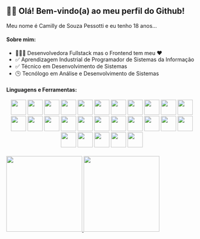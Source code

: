 <div>
  <div>
    <h2>👋🏻 Olá! Bem-vindo(a) ao meu perfil do Github!</h2>
    <p>Meu nome é Camilly de Souza Pessotti e eu tenho 18 anos...</p>
  </div>
  
  <div>
    <h4>Sobre mim:</h4>
    <ul>
      <li>👩🏻‍💻 Desenvolvedora Fullstack mas o Frontend tem meu ❤️</li>
      <li>✅ Aprendizagem Industrial de Programador de Sistemas da Informação</li>
      <li>✅ Técnico em Desenvolvimento de Sistemas</li>
      <li>🕒 Tecnólogo em Análise e Desenvolvimento de Sistemas</li>
    </ul>
  </div>
  
  <div>
    <h4>Linguagens e Ferramentas:</h4>
    <div display="flex" align="center" justify="space-evenly">
        <!--Linguagens de Programação e Marcação-->
        <img height="40em" src="https://cdn.jsdelivr.net/gh/devicons/devicon/icons/javascript/javascript-original.svg" />
        <img height="40em" src="https://cdn.jsdelivr.net/gh/devicons/devicon/icons/typescript/typescript-original.svg" />
        <img height="40em" src="https://cdn.jsdelivr.net/gh/devicons/devicon/icons/html5/html5-original.svg" />
        <img height="40em" src="https://cdn.jsdelivr.net/gh/devicons/devicon/icons/css3/css3-original.svg" />
        <img height="40em" src="https://cdn.jsdelivr.net/gh/devicons/devicon/icons/sass/sass-original.svg" />
        <img height="40em" src="https://cdn.jsdelivr.net/gh/devicons/devicon/icons/java/java-original.svg" />
        <img height="40em" src="https://cdn.jsdelivr.net/gh/devicons/devicon/icons/python/python-original.svg" />
        <img height="40em" src="https://cdn.jsdelivr.net/gh/devicons/devicon/icons/csharp/csharp-original.svg" />
        <img height="40em" src="https://cdn.jsdelivr.net/gh/devicons/devicon/icons/c/c-original.svg" />
        <img height="40em" src="https://cdn.jsdelivr.net/gh/devicons/devicon/icons/markdown/markdown-original.svg" /> 
        <!--Frameworks-->
        <img height="40em" src="https://cdn.jsdelivr.net/gh/devicons/devicon/icons/react/react-original.svg" />
        <img height="40em" src="https://cdn.jsdelivr.net/gh/devicons/devicon/icons/angularjs/angularjs-original.svg" />
        <img height="40em" src="https://cdn.jsdelivr.net/gh/devicons/devicon/icons/spring/spring-original.svg" />
        <!--Banco de Dados-->
        <img height="40em" src="https://cdn.jsdelivr.net/gh/devicons/devicon/icons/mysql/mysql-original-wordmark.svg" />
        <!--Ambientes de Desenvolvimento-->
        <img height="40em" src="https://cdn.jsdelivr.net/gh/devicons/devicon/icons/figma/figma-original.svg" />
        <img height="40em" src="https://cdn.jsdelivr.net/gh/devicons/devicon/icons/vscode/vscode-original.svg" />
        <img height="40em" src="https://cdn.jsdelivr.net/gh/devicons/devicon/icons/intellij/intellij-original.svg" />
        <img height="40em" src="https://cdn.jsdelivr.net/gh/devicons/devicon/icons/androidstudio/androidstudio-original.svg" />
        <!--Ambientes de Execução-->
        <img height="40em" src="https://cdn.jsdelivr.net/gh/devicons/devicon/icons/nodejs/nodejs-original.svg" />
        <img height="40em" src="https://cdn.jsdelivr.net/gh/devicons/devicon/icons/docker/docker-original.svg" />
        <!--Gerenciadores de Pacotes e Arquivos-->
        <img height="40em" src="https://cdn.jsdelivr.net/gh/devicons/devicon/icons/npm/npm-original-wordmark.svg" />
        <img height="40em" src="https://cdn.jsdelivr.net/gh/devicons/devicon/icons/yarn/yarn-original.svg" />
        <!--Hospedagem de Repositórios-->
        <img height="40em" src="https://cdn.jsdelivr.net/gh/devicons/devicon/icons/git/git-original.svg" />
        <img height="40em" src="https://cdn.jsdelivr.net/gh/devicons/devicon/icons/github/github-original.svg" />
        <img height="40em" src="https://cdn.jsdelivr.net/gh/devicons/devicon/icons/gitlab/gitlab-original.svg" />
        <!--Gerenciadores de Projetos-->
        <img height="40em" src="https://cdn.jsdelivr.net/gh/devicons/devicon/icons/jira/jira-original.svg" />
        <img height="40em" src="https://cdn.jsdelivr.net/gh/devicons/devicon/icons/trello/trello-plain.svg" />
    </div>
  </div>
  <div>
    <h4></h4>
    <a href="https://github.com/pessotticamilly">
      <img height="200em" src="https://github-readme-stats.vercel.app/api/top-langs/?username=pessotticamilly&layout=compact&langs_count=8&theme=dracula"/>
      <img height="200em" src="https://github-readme-stats.vercel.app/api?username=pessotticamilly&show_icons=true&theme=dracula&include_all_commits=true&count_private=true"/>
    </a>
  </div>
</div>
